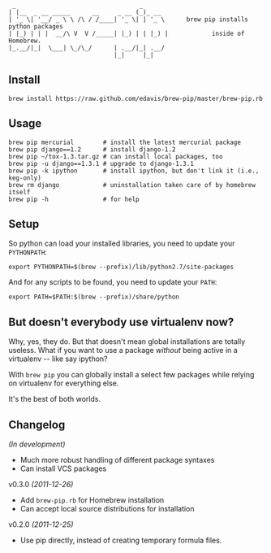      _                                  _       
    | |__  _ __ _____      __     _ __ (_)_ __  
    | '_ \| '__/ _ \ \ /\ / /____| '_ \| | '_ \      brew pip installs python packages
    | |_) | | |  __/\ V  V /_____| |_) | | |_) |            inside of Homebrew.
    |_.__/|_|  \___| \_/\_/      | .__/|_| .__/ 
                                 |_|     |_|    

Install
-------

    brew install https://raw.github.com/edavis/brew-pip/master/brew-pip.rb

Usage
-----

    brew pip mercurial        # install the latest mercurial package
    brew pip django==1.2      # install django-1.2
    brew pip ~/tox-1.3.tar.gz # can install local packages, too
    brew pip -u django==1.3.1 # upgrade to django-1.3.1
    brew pip -k ipython       # install ipython, but don't link it (i.e., keg-only)
    brew rm django            # uninstallation taken care of by homebrew itself
    brew pip -h               # for help

Setup
-----

So python can load your installed libraries, you need to update your `PYTHONPATH`:

    export PYTHONPATH=$(brew --prefix)/lib/python2.7/site-packages

And for any scripts to be found, you need to update your `PATH`:

    export PATH=$PATH:$(brew --prefix)/share/python

But doesn't everybody use virtualenv now?
-----------------------------------------

Why, yes, they do.  But that doesn't mean global installations are
totally useless.  What if you want to use a package *without* being
active in a virtualenv -- like say ipython?

With `brew pip` you can globally install a select few packages while
relying on virtualenv for everything else.

It's the best of both worlds.

Changelog
---------

*(In development)*

- Much more robust handling of different package syntaxes
- Can install VCS packages

v0.3.0 *(2011-12-26)*

- Add `brew-pip.rb` for Homebrew installation
- Can accept local source distributions for installation

v0.2.0 *(2011-12-25)*

- Use pip directly, instead of creating temporary formula files.
